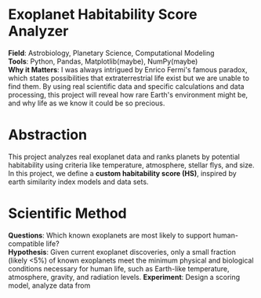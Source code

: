 # Exoplanet Habitability Score Analyzer

**Field**: Astrobiology, Planetary Science, Computational Modeling<br>
**Tools**: Python, Pandas, Matplotlib(maybe), NumPy(maybe)<br>
**Why it Matters**: I was always intrigued by Enrico Fermi's famous paradox, which states possibilities that extraterrestrial life exist but we are unable to find them. By using real scientific data and specific calculations and data processing, this project will reveal how rare Earth's environment might be, and why life as we know it could be so precious.<br>

# Abstraction
This project analyzes real exoplanet data and ranks planets by potential habitability using criteria like temperature, atmosphere, stellar flys, and size. In this project, we define a **custom habitability score (HS)**, inspired by earth similarity index models and data sets.

# Scientific Method
**Questions**: Which known exoplanets are most likely to support human-compatible life?<br>
**Hypothesis**: Given current exoplanet discoveries, only a small fraction (likely <5%) of known exoplanets meet the minimum physical and biological conditions necessary for human life, such as Earth-like temperature, atmosphere, gravity, and radiation levels.
**Experiment**: Design a scoring model, analyze data from
